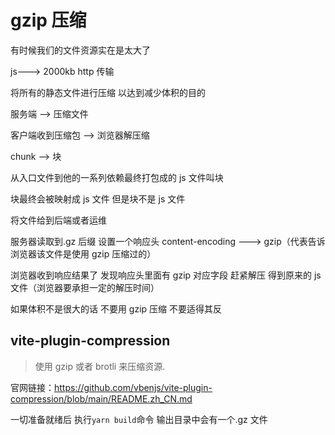 # gzip 压缩

有时候我们的文件资源实在是太大了

js---> 2000kb http 传输

将所有的静态文件进行压缩 以达到减少体积的目的

服务端 --> 压缩文件

客户端收到压缩包 --> 浏览器解压缩

chunk --> 块

从入口文件到他的一系列依赖最终打包成的 js 文件叫块

块最终会被映射成 js 文件 但是块不是 js 文件

将文件给到后端或者运维

服务器读取到.gz 后缀 设置一个响应头 content-encoding ---> gzip（代表告诉浏览器该文件是使用 gzip 压缩过的）

浏览器收到响应结果了 发现响应头里面有 gzip 对应字段 赶紧解压 得到原来的 js 文件（浏览器要承担一定的解压时间）

如果体积不是很大的话 不要用 gzip 压缩 不要适得其反

## vite-plugin-compression

> 使用 gzip 或者 brotli 来压缩资源.

官网链接：https://github.com/vbenjs/vite-plugin-compression/blob/main/README.zh_CN.md

一切准备就绪后 执行`yarn build`命令 输出目录中会有一个.gz 文件
